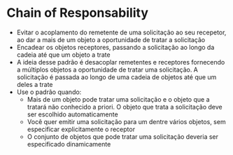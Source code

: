 # Chain of Responsability

- Evitar o acoplamento do remetente de uma solicitação ao seu recepetor, ao dar a mais de um objeto a oportunidade de tratar a solicitação
- Encadear os objetos receptores, passando a solicitação ao longo da cadeia até que um objeto a trate
- A ideia desse padrão é desacoplar remetentes e receptores fornecendo a múltiplos objetos a oportunidade de tratar uma solicitação. A solicitação é passada ao longo de uma cadeia de objetos até que um deles a trate
- Use o padrão quando:
  - Mais de um objeto pode tratar uma solicitação e o objeto que a tratará não conhecido a priori. O objeto que trata a solicitação deve ser escolhido automaticamente
  - Você quer emitir uma solicitação para um dentre vários objetos, sem especificar explicitamente o receptor
  - O conjunto de objetos que pode tratar uma solicitação deveria ser especificado dinamicamente